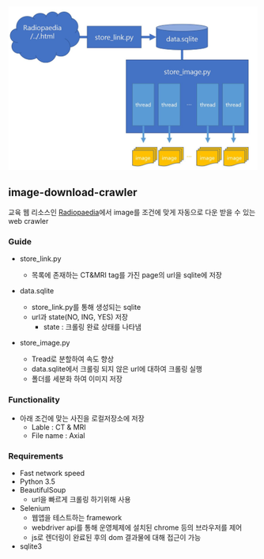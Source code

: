 ![](./image/structure.jpg)
## image-download-crawler
교육 웹 리소스인 [Radiopaedia](https://radiopaedia.org/cases/)에서 image를 조건에 맞게 자동으로 다운 받을 수 있는 web crawler

### Guide
- store_link.py
    - 목록에 존재하는 CT&MRI tag를 가진 page의 url을 sqlite에 저장

- data.sqlite
    - store_link.py를 통해 생성되는 sqlite
    - url과 state(NO, ING, YES) 저장
        - state : 크롤링 완료 상태를 나타냄
    
- store_image.py
    - Tread로 분할하여 속도 향상
    - data.sqlite에서 크롤링 되지 않은 url에 대하여 크롤링 실행
    - 폴더를 세분화 하여 이미지 저장
      
### Functionality
- 아래 조건에 맞는 사진을 로컬저장소에 저장 
    - Lable : CT & MRI
    - File name : Axial
 
### Requirements
- Fast network speed
- Python 3.5
- BeautifulSoup
    - url을 빠르게 크롤링 하기위해 사용
- Selenium
    - 웹앱을 테스트하는 framework
    - webdriver api를 통해 운영체제에 설치된 chrome 등의 브라우저를 제어
    - js로 렌더링이 완료된 후의 dom 결과물에 대해 접근이 가능
- sqlite3
